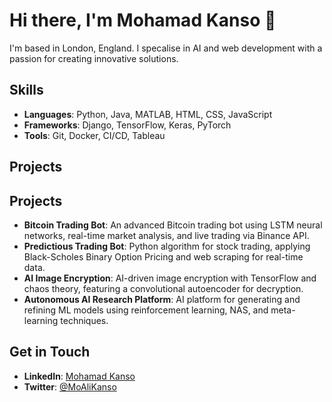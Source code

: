 # Hi there, I'm Mohamad Kanso 👋

I'm based in London, England. I specalise in AI and web development with a passion for creating innovative solutions.

## Skills
- **Languages**: Python, Java, MATLAB, HTML, CSS, JavaScript
- **Frameworks**: Django, TensorFlow, Keras, PyTorch
- **Tools**: Git, Docker, CI/CD, Tableau

## Projects

## Projects

- **Bitcoin Trading Bot**: An advanced Bitcoin trading bot using LSTM neural networks, real-time market analysis, and live trading via Binance API.
- **Predictious Trading Bot**: Python algorithm for stock trading, applying Black-Scholes Binary Option Pricing and web scraping for real-time data.
- **AI Image Encryption**: AI-driven image encryption with TensorFlow and chaos theory, featuring a convolutional autoencoder for decryption.
- **Autonomous AI Research Platform**: AI platform for generating and refining ML models using reinforcement learning, NAS, and meta-learning techniques.

## Get in Touch
- **LinkedIn**: [Mohamad Kanso](https://www.linkedin.com/in/mohamadkanso/)
- **Twitter**: [@MoAliKanso](https://twitter.com/MoAliKanso)
